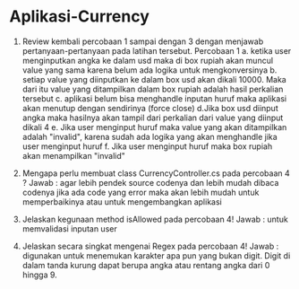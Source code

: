 # Aplikasi-Currency

1. Review kembali percobaan 1 sampai dengan 3 dengan menjawab pertanyaan-pertanyaan pada latihan tersebut. Percobaan 1
	a. ketika user menginputkan angka ke dalam usd maka di box rupiah akan muncul value yang sama karena belum ada logika untuk mengkonversinya
	b. setiap value yang diinputkan ke dalam box usd akan dikali 10000. Maka dari itu value yang ditampilkan dalam box rupiah adalah hasil perkalian tersebut
	c. aplikasi belum bisa menghandle inputan huruf maka aplikasi akan menutup dengan sendirinya (force close)
	d.Jika box usd diinput angka maka hasilnya akan tampil dari perkalian dari value yang diinput dikali 4
	e. Jika user menginput huruf maka value yang akan ditampilkan adalah "invalid", karena sudah ada logika yang akan menghandle jika user menginput huruf
	f. Jika user menginput huruf maka box rupiah akan menampilkan "invalid"


2. Mengapa perlu membuat class CurrencyController.cs pada percobaan 4 ? 
Jawab : agar lebih pendek source codenya dan lebih mudah dibaca codenya jika ada code yang error maka akan lebih mudah untuk memperbaikinya atau untuk mengembangkan aplikasi

3. Jelaskan kegunaan method isAllowed pada percobaan 4!
Jawab : untuk memvalidasi inputan user

4. Jelaskan secara singkat mengenai Regex pada percobaan 4!
Jawab : digunakan untuk menemukan karakter apa pun yang bukan digit. Digit di dalam tanda kurung dapat berupa angka atau rentang angka dari 0 hingga 9.
